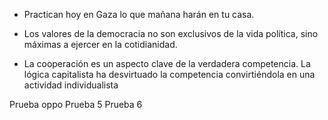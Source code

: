 - Practican hoy en Gaza lo que mañana harán en tu casa.

- Los valores de la democracia no son exclusivos de la vida política, sino máximas a ejercer en la cotidianidad.

- La cooperación es un aspecto clave de la verdadera competencia. La lógica capitalista ha desvirtuado la competencia convirtiéndola en una actividad individualista

Prueba oppo
Prueba 5
Prueba 6
